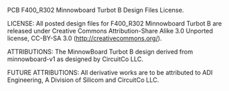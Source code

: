 PCB F400_R302 Minnowboard Turbot B Design Files License.

LICENSE:
All posted design files for F400_R302 Minnowboard Turbot B are released under Creative Commons Attribution-Share Alike 3.0 Unported license, CC-BY-SA 3.0 (http://creativecommons.org/).

ATTRIBUTIONS:
The MinnowBoard Turbot B design derived from minnowboard-v1 as designed by CircuitCo LLC.

FUTURE ATTRIBUTIONS:
All derivative works are to be attributed to ADI Engineering, A Division of Silicom and CircuitCo LLC.
